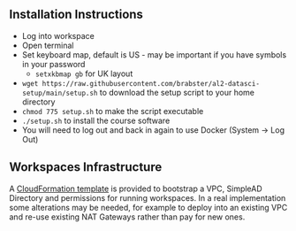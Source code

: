 ## Installation Instructions

- Log into workspace
- Open terminal
- Set keyboard map, default is US - may be important if you have symbols in your password
    - `setxkbmap gb` for UK layout
- `wget https://raw.githubusercontent.com/brabster/al2-datasci-setup/main/setup.sh` to download the setup script to your home directory
- `chmod 775 setup.sh` to make the script executable
- `./setup.sh` to install the course software
- You will need to log out and back in again to use Docker (System -> Log Out)

## Workspaces Infrastructure

A [CloudFormation template](infrastructure_example/workspaces.yml) is provided to bootstrap a VPC, SimpleAD Directory and permissions for running workspaces.
In a real implementation some alterations may be needed, for example to deploy into an existing VPC and re-use existing NAT Gateways rather than pay for new ones.

